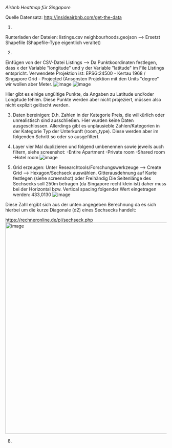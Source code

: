 *Airbnb Heatmap für Singapore*

Quelle Datensatz:
http://insideairbnb.com/get-the-data

1. 
Runterladen der Dateien: 
listings.csv
neighbourhoods.geojson --> Ersetzt Shapefile (Shapefile-Type eigentlich veraltet)

2.
Einfügen von der CSV-Datei Listings --> Da Punktkoordinaten festlegen, dass x der Variable "longitude" und y der Variable "latitude" im File Listings entspricht. Verwendete Projektion ist: EPSG:24500 - Kertau 1968 / Singapore Grid - Projected (Ansonsten Projektion mit den Units "degree" wir wollen aber Meter.
![image](https://github.com/NDautel/DTM/assets/84902755/8867ce48-8a96-4c77-93c6-b750c7a6adde)
![image](https://github.com/NDautel/DTM/assets/84902755/40c9f61b-a126-4b6a-9179-2f470b6d4b2a)


Hier gibt es einige ungültige Punkte, da Angaben zu Latitude und/oder Longitude fehlen. Diese Punkte werden aber nicht projeziert, müssen also nicht explizit gelöscht werden. 

3. Daten bereinigen:
D.h. Zahlen in der Kategorie Preis, die willkürlich oder unrealistisch sind ausschließen. Hier wurden keine Daten ausgeschlossen. Allerdings gibt es unplausieble Zahlen/Kategorien in der Kategorie Typ der Unterkunft (room_type). Diese werden aber im folgenden Schritt so oder so ausgefiltert.

5. Layer vier Mal duplizieren und folgend umbenennen sowie jeweils auch filtern, siehe screenshot: 
   -Entire Apartment
   -Private room
   -Shared room
   -Hotel room
   ![image](https://github.com/NDautel/DTM/assets/84902755/11fcadf3-3b3c-437a-8921-f50cd9e1c368)

6.  Grid erzeugen:
Unter Researchtools/Forschungswerkzeuge --> Create Grid --> Hexagon/Sechseck auswählen. 
Gitterausdehnung auf Karte festlegen (siehe screenshot) oder Freihändig
Die Seitenlänge des Sechsecks soll 250m betragen (da Singapore recht klein ist) daher muss bei der Horizontal bzw. Vertical spacing folgender Wert eingetragen werden: 433,0130
![image](https://github.com/NDautel/DTM/assets/84902755/c8bf28a2-8e39-4fc4-9e7a-db737909e661)

Diese Zahl ergibt sich aus der unten angegeben Berechnung da es sich hierbei um die kurze Diagonale (d2) eines Sechsecks handelt:

https://rechneronline.de/pi/sechseck.php
<img width="660" alt="image" src="https://github.com/NDautel/DTM/assets/84902755/68458c59-72af-45b0-9dc3-d77034560065">

8.  
   

